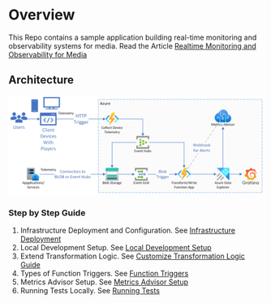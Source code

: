 # Overview

This Repo contains a sample application building real-time monitoring and observability systems for media. Read the Article [Realtime Monitoring and Observability for Media](./docs/Realtime%20Monitoring%20and%20Observable%20System%20for%20Media.docx)

## Architecture

![Architecture](./docs/images/real_time_monitoring_and_observability_for_media_workflow.png)

### Step by Step Guide

1. Infrastructure Deployment and Configuration. See [Infrastructure Deployment](./docs/1_infrastrucutre_deployment_configuration.md)
2. Local Development Setup. See [Local Development Setup](./docs/2_local_development_setup.md)
3. Extend Transformation Logic. See [Customize Transformation Logic Guide](./docs/3_extending_transformation_logic.md)
4. Types of Function Triggers. See [Function Triggers](./docs/4_function_triggers.md)
5. Metrics Advisor Setup. See [Metrics Advisor Setup](./docs/5_metrics_advisor_setup.md)
6. Running Tests Locally. See [Running Tests](./docs/6_running_tests_locally.md)